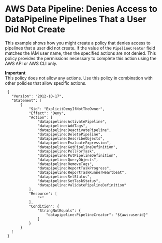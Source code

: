 # AWS Data Pipeline: Denies Access to DataPipeline Pipelines That a User Did Not Create<a name="reference_policies_examples_datapipeline_not-owned"></a>

This example shows how you might create a policy that denies access to pipelines that a user did not create\. If the value of the `PipelineCreator` field matches the IAM user name, then the specified actions are not denied\. This policy provides the permissions necessary to complete this action using the AWS API or AWS CLI only\.

**Important**  
This policy does not allow any actions\. Use this policy in combination with other policies that allow specific actions\. 

```
 {
   "Version": "2012-10-17",
   "Statement": [
       {
           "Sid": "ExplicitDenyIfNotTheOwner",
           "Effect": "Deny",
           "Action": [
               "datapipeline:ActivatePipeline",
               "datapipeline:AddTags",
               "datapipeline:DeactivatePipeline",
               "datapipeline:DeletePipeline",
               "datapipeline:DescribeObjects",
               "datapipeline:EvaluateExpression",
               "datapipeline:GetPipelineDefinition",
               "datapipeline:PollForTask",
               "datapipeline:PutPipelineDefinition",
               "datapipeline:QueryObjects",
               "datapipeline:RemoveTags",
               "datapipeline:ReportTaskProgress",
               "datapipeline:ReportTaskRunnerHeartbeat",
               "datapipeline:SetStatus",
               "datapipeline:SetTaskStatus",
               "datapipeline:ValidatePipelineDefinition"
           ],
           "Resource": [
               "*"
           ],
           "Condition": {
               "StringNotEquals": {
                   "datapipeline:PipelineCreator": "${aws:userid}"
               }
           }
       }
   ]
 }
```